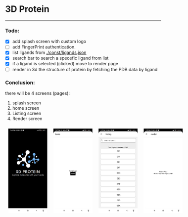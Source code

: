 # 3D Protein
---
### Todo:
- [x] add splash screen with custom logo
- [ ] add FingerPrint authentication.
- [x] list ligands from [./const/ligands.json](./const/ligands.json)
- [x] search bar to search a specefic ligand from list
- [x] if a ligand is selected (clicked) move to render page
- [ ] render in 3d the structure of protein by fetching the PDB data by ligand

### Conclusion:
there will be 4 screens (pages):
1. splash screen
1. home screen
2. Listing screen
3. Render screen 

<div style="display: flex;">
    <img src="./assets/screenshot-splash.jpeg" alt="First Screenshot" style="width: 25%; padding: 10px;">
    <img src="./assets/screenshot-home.jpeg" alt="First Screenshot" style="width: 25%; padding: 10px;">
    <img src="./assets/screenshot-listing.jpeg" alt="First Screenshot" style="width: 25%; padding: 10px;">
    <img src="./assets/screenshot-render.jpeg" alt="First Screenshot" style="width: 25%; padding: 10px;">
</div>